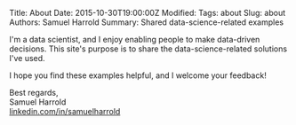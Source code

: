 Title: About
Date: 2015-10-30T19:00:00Z
Modified: 
Tags: about
Slug: about
Authors: Samuel Harrold
Summary: Shared data-science-related examples

I'm a data scientist, and I enjoy enabling people to make data-driven decisions. This site's purpose is to share the data-science-related solutions I've used.

I hope you find these examples helpful, and I welcome your feedback!

Best regards,  
Samuel Harrold  
[linkedin.com/in/samuelharrold](https://www.linkedin.com/in/samuelharrold)
